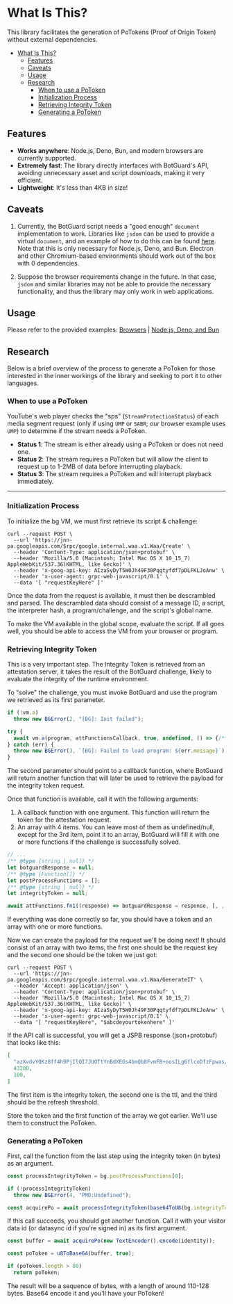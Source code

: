 # What Is This?
This library facilitates the generation of PoTokens (Proof of Origin Token) without external dependencies.

- [What Is This?](#what-is-this)
  - [Features](#features)
  - [Caveats](#caveats)
  - [Usage](#usage)
  - [Research](#research)
    - [When to use a PoToken](#when-to-use-a-potoken)
    - [Initialization Process](#initialization-process)
    - [Retrieving Integrity Token](#retrieving-integrity-token)
    - [Generating a PoToken](#generating-a-potoken)

## Features 

- **Works anywhere**: Node.js, Deno, Bun, and modern browsers are currently supported.
- **Extremely fast**: The library directly interfaces with BotGuard's API, avoiding unnecessary asset and script downloads, making it very efficient.
- **Lightweight**: It's less than 4KB in size!

## Caveats

1. Currently, the BotGuard script needs a "good enough" `document` implementation to work. Libraries like `jsdom` can be used to provide a virtual `document`, and an example of how to do this can be found [here](./examples/node). Note that this is only necessary for Node.js, Deno, and Bun. Electron and other Chromium-based environments should work out of the box with 0 dependencies.

2. Suppose the browser requirements change in the future. In that case, `jsdom` and similar libraries may not be able to provide the necessary functionality, and thus the library may only work in web applications.

## Usage

Please refer to the provided examples:
[Browsers](./examples/browser) | [Node.js, Deno, and Bun](./examples/node)

## Research

Below is a brief overview of the process to generate a PoToken for those interested in the inner workings of the library and seeking to port it to other languages.

### When to use a PoToken

YouTube's web player checks the "sps" (`StreamProtectionStatus`) of each media segment request (only if using `UMP` or `SABR`; our browser example uses `UMP`) to determine if the stream needs a PoToken.

- **Status 1**: The stream is either already using a PoToken or does not need one.
- **Status 2**: The stream requires a PoToken but will allow the client to request up to 1-2MB of data before interrupting playback.
- **Status 3**: The stream requires a PoToken and will interrupt playback immediately.

---

### Initialization Process

To initialize the bg VM, we must first retrieve its script & challenge:
```shell
curl --request POST \
  --url 'https://jnn-pa.googleapis.com/$rpc/google.internal.waa.v1.Waa/Create' \
  --header 'Content-Type: application/json+protobuf' \
  --header 'Mozilla/5.0 (Macintosh; Intel Mac OS X 10_15_7) AppleWebKit/537.36(KHTML, like Gecko)' \
  --header 'x-goog-api-key: AIzaSyDyT5W0Jh49F30Pqqtyfdf7pDLFKLJoAnw' \
  --header 'x-user-agent: grpc-web-javascript/0.1' \
  --data '[ "requestKeyHere" ]'
```

Once the data from the request is available, it must then be descrambled and parsed. The descrambled data should consist of a message ID, a script, the interpreter hash, a program/challenge, and the script's global name.

To make the VM available in the global scope, evaluate the script. If all goes well, you should be able to access the VM from your browser or program.

### Retrieving Integrity Token

This is a very important step. The Integrity Token is retrieved from an attestation server, it takes the result of the BotGuard challenge, likely to evaluate the integrity of the runtime environment.

To "solve" the challenge, you must invoke BotGuard and use the program we retrieved as its first parameter.

```js
if (!vm.a)
  throw new BGError(2, "[BG]: Init failed");

try {
  await vm.a(program, attFunctionsCallback, true, undefined, () => {/** no-op */ });
} catch (err) {
  throw new BGError(3, `[BG]: Failed to load program: ${err.message}`);
}
```

The second parameter should point to a callback function, where BotGuard will return another function that will later be used to retrieve the payload for the integrity token request.

Once that function is available, call it with the following arguments:
1. A callback function with one argument. This function will return the token for the attestation request.
2. An array with 4 items. You can leave most of them as undefined/null, except for the 3rd item, point it to an array, BotGuard will fill it with one or more functions if the challenge is successfully solved.

```js
// ...
/** @type {string | null} */
let botguardResponse = null;
/** @type {Function[]} */
let postProcessFunctions = [];
/** @type {string | null} */
let integrityToken = null;

await attFunctions.fn1((response) => botguardResponse = response, [, , postProcessFunctions,]);
```

If everything was done correctly so far, you should have a token and an array with one or more functions.

Now we can create the payload for the request we'll be doing next! It should consist of an array with two items, the first one should be the request key and the second one should be the token we just got:
  
```shell
curl --request POST \
  --url 'https://jnn-pa.googleapis.com/$rpc/google.internal.waa.v1.Waa/GenerateIT' \
  --header 'Accept: application/json' \
  --header 'Content-Type: application/json+protobuf' \
  --header 'Mozilla/5.0 (Macintosh; Intel Mac OS X 10_15_7) AppleWebKit/537.36(KHTML, like Gecko)' \
  --header 'x-goog-api-key: AIzaSyDyT5W0Jh49F30Pqqtyfdf7pDLFKLJoAnw' \
  --header 'x-user-agent: grpc-web-javascript/0.1' \
  --data '[ "requestKeyHere", "$abcdeyourtokenhere" ]'
```

If the API call is successful, you will get a JSPB response (json+protobuf) that looks like this:
```json
[
  "azXvdvYQKz8ff4h9PjIlQI7JUOTtYnBdXEGs4bmQb8FvmFB+oosILg6flcoDfzFpwas/hitYcUzx3Qm+DFtQ9slN",
  43200,
  100,
]
```

The first item is the integrity token, the second one is the ttl, and the third should be the refresh threshold. 

Store the token and the first function of the array we got earlier. We'll use them to construct the PoToken.

### Generating a PoToken

First, call the function from the last step using the integrity token (in bytes) as an argument.

```js
const processIntegrityToken = bg.postProcessFunctions[0];

if (!processIntegrityToken)
  throw new BGError(4, "PMD:Undefined");

const acquirePo = await processIntegrityToken(base64ToU8(bg.integrityToken));
```

If this call succeeds, you should get another function. Call it with your visitor data id (or datasync id if you're signed in) as its first argument. 
```js
const buffer = await acquirePo(new TextEncoder().encode(identity));

const poToken = u8ToBase64(buffer, true);

if (poToken.length > 80)
  return poToken;
```

The result will be a sequence of bytes, with a length of around 110-128 bytes. Base64 encode it and you'll have your PoToken!